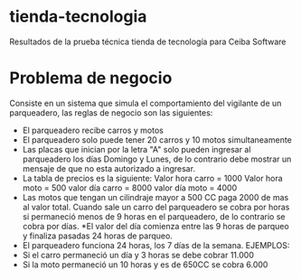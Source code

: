 # tienda-tecnologia 

Resultados de la prueba técnica tienda de tecnología para Ceiba Software

# Problema de negocio

Consiste en un sistema que simula el comportamiento del vigilante de un parqueadero, las reglas de negocio son las siguientes:

* El parqueadero recibe carros y motos 
* El parqueadero solo puede tener 20 carros y 10 motos simultaneamente
* Las placas que inician por la letra "A" solo pueden ingresar al parqueadero los días Domingo y Lunes, de lo contrario debe mostrar un mensaje de que no esta autorizado a ingresar.
* La tabla de precios es la siguiente:
Valor hora carro = 1000
Valor hora moto = 500
valor día carro = 8000
valor día moto = 4000
* Las motos que tengan un cilindraje mayor a 500 CC paga 2000 de mas al valor total.
Cuando sale un carro del parqueadero se cobra por horas si permaneció menos de 9 horas en el parqueadero, de lo contrario se cobra por días.
*El valor del día comienza entre las 9 horas de parqueo y finaliza pasadas 24 horas de parqueo.
* El parqueadero funciona 24 horas, los 7 días de la semana.
EJEMPLOS: 
* Si el carro permaneció un día y 3 horas se debe cobrar 11.000
* Si la moto permaneció un 10 horas y es de 650CC se cobra 6.000
